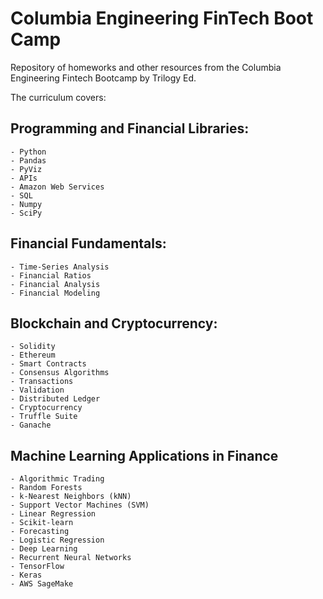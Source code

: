 # Columbia Engineering FinTech Boot Camp

Repository of homeworks and other resources from the Columbia Engineering Fintech Bootcamp by Trilogy Ed.

The curriculum covers:

## Programming and Financial Libraries:
	- Python
	- Pandas
	- PyViz
	- APIs
	- Amazon Web Services
	- SQL
	- Numpy
	- SciPy

## Financial Fundamentals:
	- Time-Series Analysis
	- Financial Ratios
	- Financial Analysis
	- Financial Modeling

## Blockchain and Cryptocurrency:
	- Solidity
	- Ethereum
	- Smart Contracts
	- Consensus Algorithms
	- Transactions
	- Validation
	- Distributed Ledger
	- Cryptocurrency
	- Truffle Suite
	- Ganache

## Machine Learning Applications in Finance
	- Algorithmic Trading
	- Random Forests
	- k-Nearest Neighbors (kNN)
	- Support Vector Machines (SVM)
	- Linear Regression
	- Scikit-learn
	- Forecasting
	- Logistic Regression
	- Deep Learning
	- Recurrent Neural Networks
	- TensorFlow
	- Keras
	- AWS SageMake
